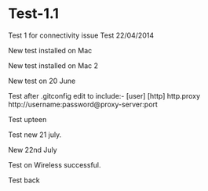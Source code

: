 Test-1.1
======

Test 1 for connectivity issue
Test 22/04/2014

New test installed on Mac

New test installed on Mac 2

New test on 20 June

Test after .gitconfig edit to include:- [user]
[http]
	http.proxy http://username:password@proxy-server:port

Test upteen

Test new 21 july.

New 22nd July

Test on Wireless successful.

Test back

